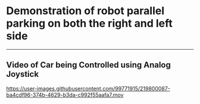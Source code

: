 # Demonstration of robot parallel parking on both the right and left side

---
## Video of Car being Controlled using Analog Joystick
https://user-images.githubusercontent.com/99771915/219800087-ba4cdf96-374b-4629-b3da-c992f55aafa7.mov

